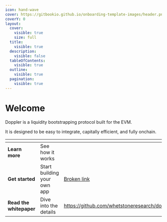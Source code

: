 ```yaml
---
icon: hand-wave
cover: https://gitbookio.github.io/onboarding-template-images/header.png
coverY: 0
layout:
  cover:
    visible: true
    size: full
  title:
    visible: true
  description:
    visible: false
  tableOfContents:
    visible: true
  outline:
    visible: true
  pagination:
    visible: true
---
```


# Welcome

Doppler is a liquidity bootstrapping protocol built for the EVM.

It is designed to be easy to integrate, capitally efficient, and fully onchain.&#x20;

<table data-view="cards"><thead><tr><th></th><th></th><th data-type="content-ref"></th><th data-hidden data-card-cover data-type="files"></th><th data-hidden></th><th data-hidden data-card-target data-type="content-ref"></th></tr></thead><tbody><tr><td><strong>Learn more</strong></td><td>See how it works</td><td></td><td><a href=".gitbook/assets/whetstone-logo.png">whetstone-logo.png</a></td><td></td><td><a href="getting-started/quickstart.md">quickstart.md</a></td></tr><tr><td><strong>Get started</strong></td><td>Start building your own app</td><td><a href="broken-reference">Broken link</a></td><td><a href=".gitbook/assets/Screenshot 2025-02-06 at 10.50.05 AM.png">Screenshot 2025-02-06 at 10.50.05 AM.png</a></td><td></td><td><a href="broken-reference">Broken link</a></td></tr><tr><td><strong>Read the whitepaper</strong></td><td>Dive into the details </td><td><a href="https://github.com/whetstoneresearch/docs/blob/main/whitepapers/doppler/Dutch_auction_Dynamic_Bonding_Curves.pdf">https://github.com/whetstoneresearch/docs/blob/main/whitepapers/doppler/Dutch_auction_Dynamic_Bonding_Curves.pdf</a></td><td><a href=".gitbook/assets/Screenshot 2025-02-06 at 10.38.58 AM.png">Screenshot 2025-02-06 at 10.38.58 AM.png</a></td><td></td><td><a href="getting-started/publish-your-docs.md">publish-your-docs.md</a></td></tr></tbody></table>
